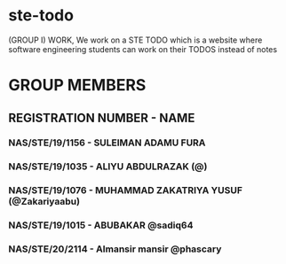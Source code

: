 # ste-todo

(GROUP I) WORK, We work on a STE TODO which is a website where software engineering students can work on their TODOS instead of notes

# GROUP MEMBERS

## REGISTRATION NUMBER - NAME

### NAS/STE/19/1156 - SULEIMAN ADAMU FURA

### NAS/STE/19/1035 - ALIYU ABDULRAZAK (@)


### NAS/STE/19/1076 - MUHAMMAD ZAKATRIYA YUSUF (@Zakariyaabu)


### NAS/STE/19/1015 - ABUBAKAR @sadiq64

### NAS/STE/20/2114 - Almansir mansir @phascary

